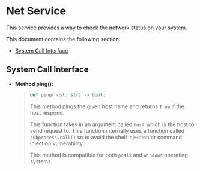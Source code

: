 # Net Service

This service provides a way to check the network status on your system.

This document contains the following section:

- [System Call Interface](#system-call-interface)

## System Call Interface

- **Method ping():**

  > ```python
  > def ping(host: str) -> bool:
  > ```
  >
  > This method pings the given host name and returns `True` if the host respond.
  >
  > This function takes in an argument called `host` which is the host to send request to. This function internally uses a function
  > called `subprocess.call()` so to avoid the shell injection or command injection vulnerability.
  >
  > This method is compatible for both `posix` and `windows` operating systems.
